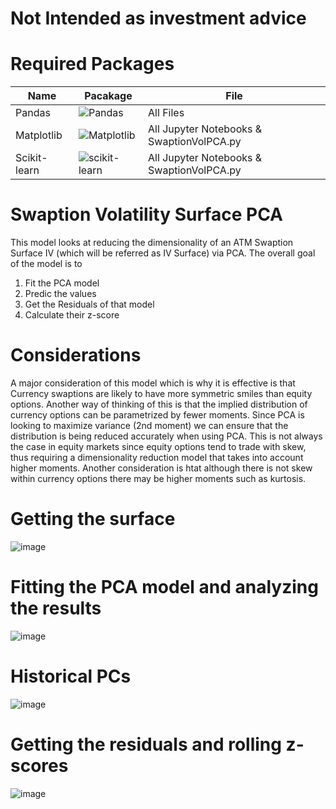 # Not Intended as investment advice

# Required Packages
| Name         | Pacakage                                                                                                                        | File                                             |                           
| ------------ | ------------------------------------------------------------------------------------------------------------------------------- | ------------------------------------------------ |
| Pandas       | ![Pandas](https://img.shields.io/badge/pandas-%23150458.svg?style=for-the-badge&logo=pandas&logoColor=white)                    | All Files|
| Matplotlib   | ![Matplotlib](https://img.shields.io/badge/Matplotlib-%23ffffff.svg?style=for-the-badge&logo=Matplotlib&logoColor=black)        | All Jupyter Notebooks & SwaptionVolPCA.py
| Scikit-learn | ![scikit-learn](https://img.shields.io/badge/scikit--learn-%23F7931E.svg?style=for-the-badge&logo=scikit-learn&logoColor=white) | All Jupyter Notebooks & SwaptionVolPCA.py

# Swaption Volatility Surface PCA
This model looks at reducing the dimensionality of an ATM Swaption Surface IV (which will be referred as IV Surface) via PCA. The overall goal of the model is to 
1. Fit the PCA model
2. Predic the values
3. Get the Residuals of that model
4. Calculate their z-score

# Considerations
A major consideration of this model which is why it is effective is that Currency swaptions are likely to have more symmetric smiles than equity options. Another way of thinking of this is that the implied distribution of currency options can be parametrized by fewer moments. Since PCA is looking to maximize variance (2nd moment) we can ensure that the distribution is being reduced accurately when using PCA. This is not always the case in equity markets since equity options tend to trade with skew, thus requiring a dimensionality reduction model that takes into account higher moments. Another consideration is htat although there is not skew within currency options there may be higher moments such as kurtosis. 

# Getting the surface
![image](https://github.com/diegodalvarez/SwaptionVolPCASurface/assets/48641554/be34985f-279f-4278-8b88-ef69367236a4)
# Fitting the PCA model and analyzing the results
![image](https://github.com/diegodalvarez/SwaptionVolPCASurface/assets/48641554/9a173701-a213-47d9-a43e-6ecd3ef2935a)
# Historical PCs
![image](https://github.com/diegodalvarez/SwaptionVolPCASurface/assets/48641554/d5f7d1b4-07e6-456a-aa5e-99b68a51de5b)
# Getting the residuals and rolling z-scores
![image](https://github.com/diegodalvarez/SwaptionVolPCASurface/assets/48641554/91cd5f37-c482-4eeb-b21d-f3546e6a51dd)
